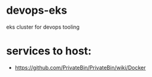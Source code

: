 # devops-eks
eks cluster for devops tooling

# services to host:

- https://github.com/PrivateBin/PrivateBin/wiki/Docker
